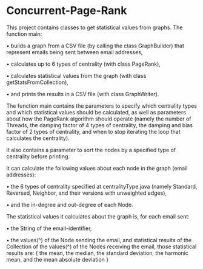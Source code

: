 # Concurrent-Page-Rank

This project contains classes to get statistical values from graphs. 
The function main:

• builds a graph from a CSV file (by calling the class GraphBuilder) that represent emails being sent between email addresses,

• calculates up to 6 types of centrality (with class PageRank), 

• calculates statistical values from the graph (with class getStatsFromCollection),

• and prints the results in a CSV file (with class GraphWriter).

The function main contains the parameters to specify which centrality types and which statistical values should be calculated, 
as well as parameters about how the PageRank algorithm should operate (namely the number of Threads, the damping factor of 4 types of 
centrality, the damping and bias factor of 2 types of centrality, and when to stop iterating the loop that calculates the centrality). 

It also contains a parameter to sort the nodes by a specified type of centrality before printing.

It can calculate the following values about each node in the graph (email addresses):

• the 6 types of centrality specified at centralityType.java
(namely Standard, Reversed, Neighbor, and their versions with unweighted edges),

• and the in-degree and out-degree of each Node.

The statistical values it calculates about the graph is, for each email sent:

• the String of the email-identifier,

• the values(^) of the Node sending the email, and statistical results of the Collection of the values(^) of the Nodes receiving the email, those statistical results are: { the mean, the median, the standard deviation, the harmonic mean, and the mean absolute deviation }
